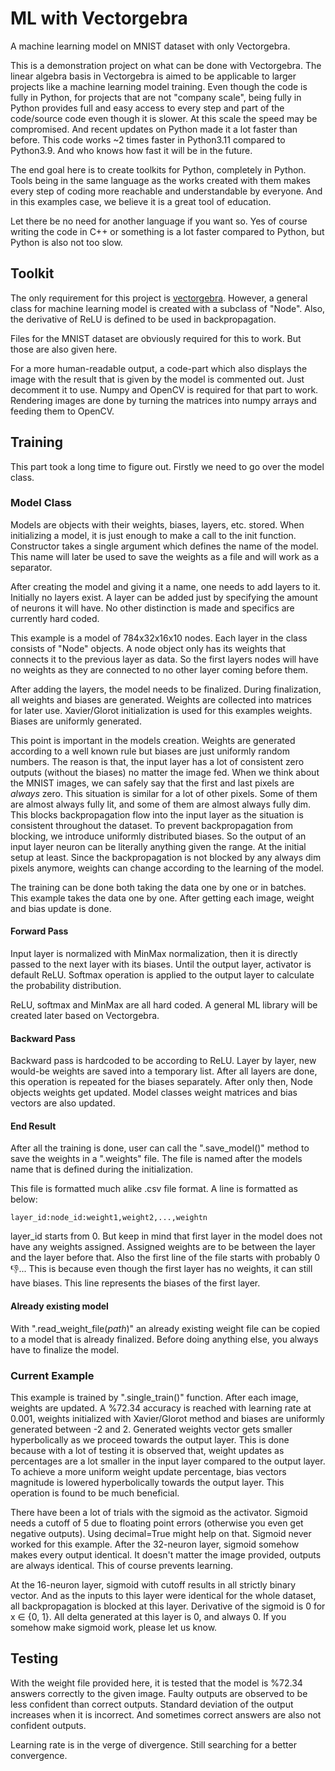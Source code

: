 # ML with Vectorgebra

A machine learning model on MNIST dataset with only Vectorgebra.

This is a demonstration project on what can be done with Vectorgebra.
The linear algebra basis in Vectorgebra is aimed to be applicable to
larger projects like a machine learning model training. Even though
the code is fully in Python, for projects that are not "company scale",
being fully in Python provides full and easy access to every step and
part of the code/source code even though it is slower. At this scale
the speed may be compromised. And recent updates on Python made it a
lot faster than before. This code works ~2 times faster in Python3.11 
compared to Python3.9. And who knows how fast it will be in the future.

The end goal here is to create toolkits for Python, completely in Python.
Tools being in the same language as the works created with them makes every
step of coding more reachable and understandable by everyone. And in this
examples case, we believe it is a great tool of education. 

Let there be no need for another language if you want so. Yes of course 
writing the code in C++ or something is a lot faster compared to Python, 
but Python is also not too slow. 

## Toolkit

The only requirement for this project is [vectorgebra](https://pypi.org/project/vectorgebra/).
However, a general class for machine learning model is created with a subclass of "Node".
Also, the derivative of ReLU is defined to be used in backpropagation.

Files for the MNIST dataset are obviously required for this to work. But those 
are also given here.

For a more human-readable output, a code-part which also displays the
image with the result that is given by the model is commented out. Just
decomment it to use. Numpy and OpenCV is required for that part to work.
Rendering images are done by turning the matrices into numpy arrays and
feeding them to OpenCV.

## Training

This part took a long time to figure out. Firstly we need to go over the model class.

### Model Class

Models are objects with their weights, biases, layers, etc. stored. When
initializing a model, it is just enough to make a call to the init function.
Constructor takes a single argument which defines the name of the model.
This name will later be used to save the weights as a file and will work
as a separator.

After creating the model and giving it a name, one needs to add layers to it.
Initially no layers exist. A layer can be added just by specifying the amount
of neurons it will have. No other distinction is made and specifics are currently
hard coded.

This example is a model of 784x32x16x10 nodes. Each layer in the class consists of
"Node" objects. A node object only has its weights that connects it to the previous
layer as data. So the first layers nodes will have no weights as they are connected
to no other layer coming before them.

After adding the layers, the model needs to be finalized. During finalization, all
weights and biases are generated. Weights are collected into matrices for later use.
Xavier/Glorot initialization is used for this examples weights. Biases are uniformly
generated.

This point is important in the models creation. Weights are generated according to
a well known rule but biases are just uniformly random numbers. The reason is that, 
the input layer has a lot of consistent zero outputs (without the biases) no matter
the image fed. When we think about the MNIST images, we can safely say that the first
and last pixels are _always_ zero. This situation is similar for a lot of other pixels.
Some of them are almost always fully lit, and some of them are almost always fully dim.
This blocks backpropagation flow into the input layer as the situation is consistent
throughout the dataset. To prevent backpropagation from blocking, we introduce uniformly
distributed biases. So the output of an input layer neuron can be literally anything
given the range. At the initial setup at least. Since the backpropagation is not
blocked by any always dim pixels anymore, weights can change according to the learning
of the model.

The training can be done both taking the data one by one or in batches. This example
takes the data one by one. After getting each image, weight and bias update is done.

#### Forward Pass

Input layer is normalized with MinMax normalization, then it is directly passed to the
next layer with its biases. Until the output layer, activator is default ReLU. Softmax
operation is applied to the output layer to calculate the probability distribution.

ReLU, softmax and MinMax are all hard coded. A general ML library will be created later
based on Vectorgebra.

#### Backward Pass

Backward pass is hardcoded to be according to ReLU. Layer by layer, new would-be weights 
are saved into a temporary list. After all layers are done, this operation is repeated
for the biases separately. After only then, Node objects weights get updated. Model
classes weight matrices and bias vectors are also updated.

#### End Result

After all the training is done, user can call the ".save_model()" method to save the weights
in a ".weights" file. The file is named after the models name that is defined during the
initialization.

This file is formatted much alike .csv file format. A line is formatted as below:

`layer_id:node_id:weight1,weight2,...,weightn`

layer_id starts from 0. But keep in mind that first layer in the model does not have
any weights assigned. Assigned weights are to be between the layer and the layer before
that. Also the first line of the file starts with probably 0:-1:... This is because
even though the first layer has no weights, it can still have biases. This line represents
the biases of the first layer.

#### Already existing model

With ".read_weight_file(_path_)" an already existing weight file can be copied to a model
that is already finalized. Before doing anything else, you always have to finalize the model.

### Current Example

This example is trained by ".single_train()" function. After each image, weights are updated.
A %72.34 accuracy is reached with learning rate at 0.001, weights initialized with Xavier/Glorot
method and biases are uniformly generated between -2 and 2. Generated weights vector gets smaller
hyperbolically as we proceed towards the output layer. This is done because with a lot of testing
it is observed that, weight updates as percentages are a lot smaller in the input layer compared to
the output layer. To achieve a more uniform weight update percentage, bias vectors magnitude is 
lowered hyperbolically towards the output layer. This operation is found to be much beneficial.

There have been a lot of trials with the sigmoid as the activator. Sigmoid needs a cutoff of 5
due to floating point errors (otherwise you even get negative outputs). Using decimal=True 
might help on that. Sigmoid never worked for this example. After the 32-neuron layer, sigmoid 
somehow makes every output identical. It doesn't matter the image provided, outputs are always 
identical. This of course prevents learning. 

At the 16-neuron layer, sigmoid with cutoff results in all strictly binary vector. And as the
inputs to this layer were identical for the whole dataset, all backpropagation is blocked at
this layer. Derivative of the sigmoid is 0 for x ∈ {0, 1}. All delta generated at this layer is
0, and always 0. If you somehow make sigmoid work, please let us know.

## Testing

With the weight file provided here, it is tested that the model is %72.34 answers correctly to the
given image. Faulty outputs are observed to be less confident than correct outputs. Standard 
deviation of the output increases when it is incorrect. And sometimes correct answers are also
not confident outputs. 

Learning rate is in the verge of divergence. Still searching for a better convergence.





